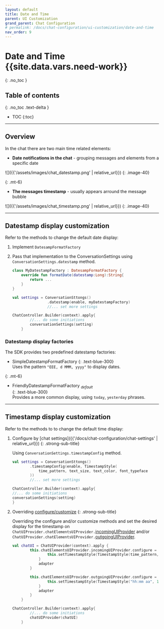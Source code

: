```yaml
---
layout: default
title: Date and Time
parent: UI Customization
grand_parent: Chat Configuration 
# permalink: /docs/chat-configuration/ui-customization/date-and-time
nav_order: 9
---
```


# Date and Time {{site.data.vars.need-work}}
{: .no_toc }

## Table of contents
{: .no_toc .text-delta }

- TOC
{:toc}

---

## Overview
In the chat there are two main time related elements:

- **Date notifications in the chat** - grouping messages and elements from a specific date 

![]({{'/assets/images/chat_datestamp.png' | relative_url}})
{: .image-40}

{: .mt-6}
- **The messages timestamp** - usually appears arround the message bubble

![]({{'/assets/images/chat_timestamp.png' | relative_url}})
{: .image-40}

---

## Datestamp display customization
Refer to the methods to change the default date display:
1. Implement `DatesampFormatFactory`
2. Pass that implementation to the ConversationSettings using `ConversationSettings.datestamp` method.

    ```kotlin
    class MyDatestampFactory : DatesampFormatFactory {
        override fun formatDate(datestamp:Long):String{
            return ...
        }
    }

    val settings = ConversationSttongs()
                    .datestamp(enable, myDatestampFactory)
                    //... set more settings

    ChatController.Builder(context).apply{
            //... do some initiations
            conversationSettings(setting)
        }
    ```

### Datestamp display factories
The SDK provides two predefined datestamp factories: 

- SimpleDatestampFormatFactory
{: .text-blue-300}   
Uses the pattern `"EEE, d MMM, yyyy"` to display dates.

{: .mt-6}
- FriendlyDatestampFormatFactory <sub>_default_</sub>   
{: .text-blue-300}   
Provides a more common display, using `today`, `yesterday` phrases.

---

## Timestamp display customization

Refer to the methods to to change the default time display:

1. Configure by [chat settings]({{'/docs/chat-configuration/chat-settings' | relative_url}})
    {: .strong-sub-title}
  
    Using `ConversationSettings.timestampConfig` method.
    ```kotlin
    val settings = ConversationSttongs()
            .timestampConfig(enable, TimestampStyle(
                time_pattern, text_size, text_color, font_typeface
            ))
            //... set more settings

    ChatController.Builder(context).apply{
    //... do some initiations
    conversationSettings(setting)
    }
    ```

2. Overriding [configure/customize](./how-it-works)
    {: .strong-sub-title}

    Overriding the configure and/or customize methods and set the desired display for the timestamp on `ChatUIProvider.chatElementsUIProvider.`[incomingUIProvider](./incoming-message) and/or `ChatUIProvider.chatElementsUIProvider.`[outgoingUIProvider](./outgoing-message).   
      
    ```kotlin
    val chatUI = ChatUIProvider(context).apply {
            this.chatElementsUIProvider.incomingUIProvider.configure = { adapter ->
                    this.setTimestampStyle(TimestampStyle(time_pattern, text_size, text_color))
                }
                adapter
            }

            this.chatElementsUIProvider.outgoingUIProvider.configure = { adapter ->
                    this.setTimestampStyle(TimestampStyle("hh:mm aa", 10, Color.parseColor("#aeaeae")))
                }
                adapter
            }
        }

    ChatController.Builder(context).apply{
            //... do some initiations
            chatUIProvider(chatUI)
        }
    ```